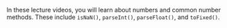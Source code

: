 In these lecture videos, you will learn about numbers and common number methods. These include `isNaN()`, `parseInt()`, `parseFloat()`, and `toFixed()`.

